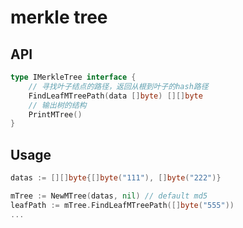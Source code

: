 # merkle tree

## API

```go
type IMerkleTree interface {
	// 寻找叶子结点的路径，返回从根到叶子的hash路径
	FindLeafMTreePath(data []byte) [][]byte
	// 输出树的结构
	PrintMTree()
}
```

## Usage

```go
datas := [][]byte{[]byte("111"), []byte("222")}

mTree := NewMTree(datas, nil) // default md5
leafPath := mTree.FindLeafMTreePath([]byte("555"))
...
```